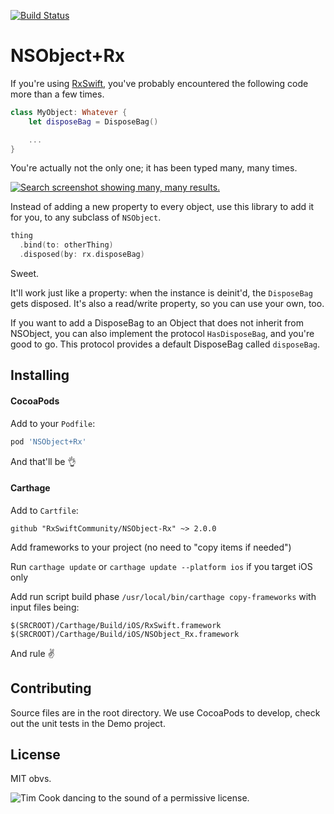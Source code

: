 [![Build Status](https://travis-ci.org/RxSwiftCommunity/NSObject-Rx.svg?branch=master)](https://travis-ci.org/RxSwiftCommunity/NSObject-Rx)

NSObject+Rx
===========

If you're using [RxSwift](https://github.com/ReactiveX/RxSwift), you've probably encountered the following code more than a few times.

```swift
class MyObject: Whatever {
	let disposeBag = DisposeBag()

	...
}
```

You're actually not the only one; it has been typed many, many times.

[![Search screenshot showing many, many results.](assets/screenshot.png)](https://github.com/search?q=let+disposeBag+%3D+DisposeBag%28%29&type=Code&utf8=✓)

Instead of adding a new property to every object, use this library to add it for you, to any subclass of `NSObject`.

```swift
thing
  .bind(to: otherThing)
  .disposed(by: rx.disposeBag)
```

Sweet.

It'll work just like a property: when the instance is deinit'd, the `DisposeBag` gets disposed. It's also a read/write property, so you can use your own, too.

If you want to add a DisposeBag to an Object that does not inherit from NSObject, you can also implement the protocol `HasDisposeBag`, and you're good to go. This protocol provides a default DisposeBag called `disposeBag`.

Installing
----------

#### CocoaPods

Add to your `Podfile`:

```ruby
pod 'NSObject+Rx'
```

And that'll be 👌

#### Carthage

Add to `Cartfile`:
```
github "RxSwiftCommunity/NSObject-Rx" ~> 2.0.0
```
Add frameworks to your project (no need to "copy items if needed")

Run `carthage update` or `carthage update --platform ios` if you target iOS only

Add run script build phase `/usr/local/bin/carthage copy-frameworks`
with input files being:

```
$(SRCROOT)/Carthage/Build/iOS/RxSwift.framework
$(SRCROOT)/Carthage/Build/iOS/NSObject_Rx.framework
```

And rule ✌️

Contributing
------------

Source files are in the root directory. We use CocoaPods to develop, check out the unit tests in the Demo project.

License
-------

MIT obvs.

![Tim Cook dancing to the sound of a permissive license.](http://i.imgur.com/mONiWzj.gif)
